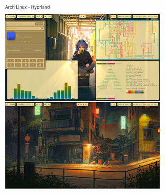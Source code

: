 Arch Linux - Hyprland

![Screenshot](Pictures/gruvbox-rice/gruvbox-rice-1.png)
![Screenshot](Pictures/gruvbox-rice/gruvbox-rice-3.png)
